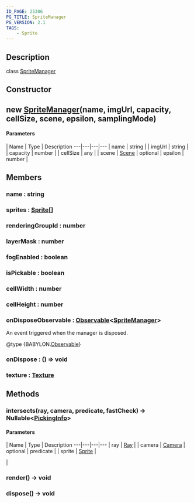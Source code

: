 ```yaml
---
ID_PAGE: 25306
PG_TITLE: SpriteManager
PG_VERSION: 2.1
TAGS:
    - Sprite
---
```

## Description

class [SpriteManager](/classes/3.1/SpriteManager)



## Constructor

## new [SpriteManager](/classes/3.1/SpriteManager)(name, imgUrl, capacity, cellSize, scene, epsilon, samplingMode)



#### Parameters
 | Name | Type | Description
---|---|---|---
 | name | string | 
 | imgUrl | string | 
 | capacity | number | 
 | cellSize | any | 
 | scene | [Scene](/classes/3.1/Scene) | 
optional | epsilon | number | 
## Members

### name : string


### sprites : [Sprite](/classes/3.1/Sprite)[]


### renderingGroupId : number


### layerMask : number


### fogEnabled : boolean


### isPickable : boolean


### cellWidth : number


### cellHeight : number


### onDisposeObservable : [Observable](/classes/3.1/Observable)&lt;[SpriteManager](/classes/3.1/SpriteManager)&gt;

An event triggered when the manager is disposed.

@type {BABYLON.[Observable](/classes/3.1/Observable)}
### onDispose : () =&gt; void


### texture : [Texture](/classes/3.1/Texture)


## Methods

### intersects(ray, camera, predicate, fastCheck) &rarr; Nullable&lt;[PickingInfo](/classes/3.1/PickingInfo)&gt;



#### Parameters
 | Name | Type | Description
---|---|---|---
 | ray | [Ray](/classes/3.1/Ray) | 
 | camera | [Camera](/classes/3.1/Camera) | 
optional | predicate |  | sprite | [Sprite](/classes/3.1/Sprite) | 

 | 
### render() &rarr; void


### dispose() &rarr; void


